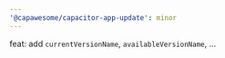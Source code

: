 ```yaml
---
'@capawesome/capacitor-app-update': minor
---
```


feat: add `currentVersionName`, `availableVersionName`, ...
